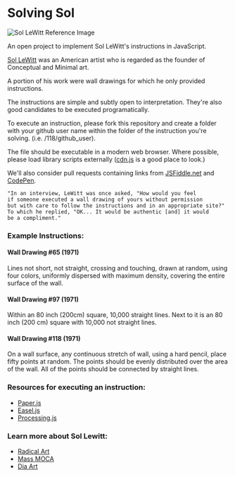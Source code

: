 Solving Sol
===========

![Sol LeWitt Reference Image](http://wholepixel.com/images/sol-lewitt-reference.jpg)

An open project to implement Sol LeWitt's instructions in JavaScript.

[Sol LeWitt](http://en.wikipedia.org/wiki/Sol_LeWitt) was an American artist who is regarded as the founder of Conceptual and Minimal art.

A portion of his work were wall drawings for which he only provided instructions.

The instructions are simple and subtly open to interpretation. They're also good candidates to be executed programatically.

To execute an instruction, please fork this repository and create a folder with your github user name within the folder of the instruction you're solving. (i.e. /118/github_user).

The file should be executable in a modern web browser. Where possible, please load library scripts externally ([cdn.js](http://cdnjs.com/) is a good place to look.)

We'll also consider pull requests containing links from [JSFiddle.net](http://jsfiddle.net) and [CodePen](http://codepen.io/).

```
"In an interview, LeWitt was once asked, "How would you feel
if someone executed a wall drawing of yours without permission
but with care to follow the instructions and in an appropriate site?"
To which he replied, "OK... It would be authentic [and] it would
be a compliment."
```

### Example Instructions:

#### Wall Drawing #65 (1971)
Lines not short, not straight, crossing and touching, drawn at random, using four colors, uniformly dispersed with maximum density, covering the entire surface of the wall.

#### Wall Drawing #97 (1971)
Within an 80 inch (200cm) square, 10,000 straight lines. Next to it is an 80 inch (200 cm) square with 10,000 not straight lines.

#### Wall Drawing #118 (1971)
On a wall surface, any continuous stretch of wall, using a hard pencil, place fifty points at random. The points should be evenly distributed over the area of the wall. All of the points should be connected by straight lines.

### Resources for executing an instruction:
- [Paper.js](http://paperjs.org)
- [Easel.js](http://www.createjs.com/Docs/EaselJS/modules/EaselJS.html)
- [Processing.js](http://processingjs.org/)

### Learn more about Sol Lewitt:
- [Radical Art](http://radicalart.info/concept/LeWitt/)
- [Mass MOCA](http://www.massmoca.org/lewitt/)
- [Dia Art](http://www.diaart.org/exhibitions/main/3)
